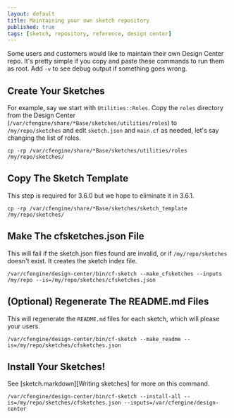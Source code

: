 ```yaml
---
layout: default
title: Maintaining your own sketch repository
published: true
tags: [sketch, repository, reference, design center]
---
```


Some users and customers would like to maintain their own Design Center repo. It's pretty simple if you copy and paste these commands to run them as root. Add `-v` to see debug output if something goes wrong.

## Create Your Sketches

For example, say we start with `Utilities::Roles`. Copy the `roles` directory from the Design Center (`/var/cfengine/share/*Base/sketches/utilities/roles`) to `/my/repo/sketches` and edit `sketch.json` and `main.cf` as needed, let's say changing the list of roles.

```
cp -rp /var/cfengine/share/*Base/sketches/utilities/roles /my/repo/sketches/
```

## Copy The Sketch Template

This step is required for 3.6.0 but we hope to eliminate it in 3.6.1.

```
cp -rp /var/cfengine/share/*Base/sketches/sketch_template /my/repo/sketches/
```

## Make The cfsketches.json File

This will fail if the sketch.json files found are invalid, or if `/my/repo/sketches` doesn't exist.  It creates the sketch index file.

```
/var/cfengine/design-center/bin/cf-sketch --make_cfsketches --inputs /my/repo --is=/my/repo/sketches/cfsketches.json
```

## (Optional) Regenerate The README.md Files

This will regenerate the `README.md` files for each sketch, which will please your users.

```
/var/cfengine/design-center/bin/cf-sketch --make_readme --is=/my/repo/sketches/cfsketches.json
```

## Install Your Sketches!

See [sketch.markdown][Writing sketches] for more on this command.

```
/var/cfengine/design-center/bin/cf-sketch --install-all --is=/my/repo/sketches/cfsketches.json --inputs=/var/cfengine/design-center
```
